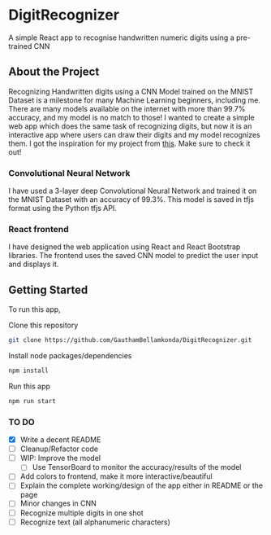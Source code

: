 # DigitRecognizer
A simple React app to recognise handwritten numeric digits using a pre-trained CNN

## About the Project
Recognizing Handwritten digits using a CNN Model trained on the MNIST Dataset is a milestone for many Machine Learning beginners, including me. There are many models available on the internet with more than 99.7% accuracy, and my model is no match to those! I wanted to create a simple web app which does the same task of recognizing digits, but now it is an interactive app where users can draw their digits and my model recognizes them. I got the inspiration for my project from [this](https://github.com/ixartz/handwritten-digit-recognition-tensorflowjs). Make sure to check it out!

### Convolutional Neural Network
I have used a 3-layer deep Convolutional Neural Network and trained it on the MNIST Dataset with an accuracy of 99.3%. This model is saved in tfjs format using the Python tfjs API. 

### React frontend
I have designed the web application using React and React Bootstrap libraries. The frontend uses the saved CNN model to predict the user input and displays it.

## Getting Started
To run this app, 

Clone this repository

```sh
git clone https://github.com/GauthamBellamkonda/DigitRecognizer.git
```

Install node packages/dependencies

```sh
npm install
```

Run this app

```sh
npm run start
```

### TO DO
- [x] Write a decent README
- [ ] Cleanup/Refactor code
- [ ] WIP: Improve the model
  - [ ] Use TensorBoard to monitor the accuracy/results of the model
- [ ] Add colors to frontend, make it more interactive/beautiful
- [ ] Explain the complete working/design of the app either in README or the page
- [ ] Minor changes in CNN
- [ ] Recognize multiple digits in one shot
- [ ] Recognize text (all alphanumeric characters)
